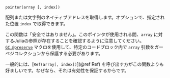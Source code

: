 ```
pointer(array [, index])
```

配列または文字列のネイティブアドレスを取得します。オプションで、指定された位置 `index` で取得できます。

この関数は「安全ではありません」。このポインタが使用される間、`array` に対するJuliaの参照が存在することを確認するように注意してください。[`GC.@preserve`](@ref) マクロを使用して、特定のコードブロック内で `array` 引数をガーベジコレクションから保護する必要があります。

一般的には、[`Ref(array[, index])`](@ref Ref) を呼び出す方がこの関数よりも好ましいです。なぜなら、それは有効性を保証するからです。
